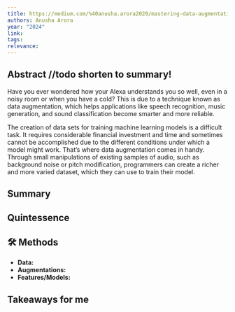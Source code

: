 ```yaml
---
title: https://medium.com/%40anusha.arora2020/mastering-data-augmentation-for-audio-inputs-d0afef28bf23
authors: Anusha Arora
year: "2024"
link:
tags:
relevance:
---
```

## Abstract //todo shorten to summary!
Have you ever wondered how your Alexa understands you so well, even in a noisy room or when you have a cold? This is due to a technique known as data augmentation, which helps applications like speech recognition, music generation, and sound classification become smarter and more reliable.

The creation of data sets for training machine learning models is a difficult task. It requires considerable financial investment and time and sometimes cannot be accomplished due to the different conditions under which a model might work. That’s where data augmentation comes in handy. Through small manipulations of existing samples of audio, such as background noise or pitch modification, programmers can create a richer and more varied dataset, which they can use to train their model.

## Summary


## Quintessence


## 🛠️ Methods
- **Data:**  
- **Augmentations:**  
- **Features/Models:**  


## Takeaways for me

